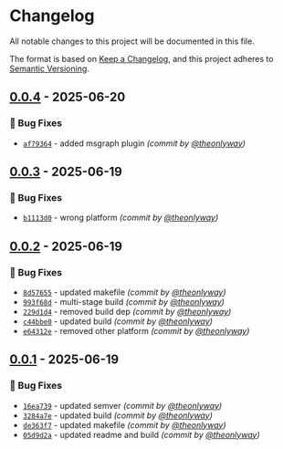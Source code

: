 # Changelog
All notable changes to this project will be documented in this file.

The format is based on [Keep a Changelog](https://keepachangelog.com/en/1.0.0/),
and this project adheres to [Semantic Versioning](https://semver.org/spec/v2.0.0.html).

## [0.0.4] - 2025-06-20
### :bug: Bug Fixes
- [`af79364`](https://github.com/theonlyway/backstage/commit/af793645bedf334faa969e5eb3dd4b0c250f2f33) - added msgraph plugin *(commit by [@theonlyway](https://github.com/theonlyway))*


## [0.0.3] - 2025-06-19
### :bug: Bug Fixes
- [`b1113d0`](https://github.com/theonlyway/backstage/commit/b1113d0c1c9bbd5a3fef05bb3bb20be873687187) - wrong platform *(commit by [@theonlyway](https://github.com/theonlyway))*


## [0.0.2] - 2025-06-19
### :bug: Bug Fixes
- [`8d57655`](https://github.com/theonlyway/backstage/commit/8d57655be362e95d539bdde184d6ae5cb1a60526) - updated makefile *(commit by [@theonlyway](https://github.com/theonlyway))*
- [`993f68d`](https://github.com/theonlyway/backstage/commit/993f68db4f062cfd9ac7d85177898dd0e2a9c104) - multi-stage build *(commit by [@theonlyway](https://github.com/theonlyway))*
- [`229d1d4`](https://github.com/theonlyway/backstage/commit/229d1d4aef7946e840833b3406dcd54e600c3b7e) - removed build dep *(commit by [@theonlyway](https://github.com/theonlyway))*
- [`c44bbe0`](https://github.com/theonlyway/backstage/commit/c44bbe080724b0899e846c2f31ff9de59802e6f5) - updated build *(commit by [@theonlyway](https://github.com/theonlyway))*
- [`e64312e`](https://github.com/theonlyway/backstage/commit/e64312e47a71eca699f5da53e2c92302422f17b4) - removed other platform *(commit by [@theonlyway](https://github.com/theonlyway))*


## [0.0.1] - 2025-06-19
### :bug: Bug Fixes
- [`16ea739`](https://github.com/theonlyway/backstage/commit/16ea7391b43e985df2c443628a93d368be49c78a) - updated semver *(commit by [@theonlyway](https://github.com/theonlyway))*
- [`3284a7e`](https://github.com/theonlyway/backstage/commit/3284a7ee9a20be58f1a4614ca0339230d8160626) - updated build *(commit by [@theonlyway](https://github.com/theonlyway))*
- [`de363f7`](https://github.com/theonlyway/backstage/commit/de363f749ef5b1353ccb34627ca1392dc27d4ca2) - updated makefile *(commit by [@theonlyway](https://github.com/theonlyway))*
- [`05d9d2a`](https://github.com/theonlyway/backstage/commit/05d9d2ab0f1c4598b5e788d323f8fa8dc2ce8c0c) - updated readme and build *(commit by [@theonlyway](https://github.com/theonlyway))*

[0.0.1]: https://github.com/theonlyway/backstage/compare/0.0.0...0.0.1
[0.0.2]: https://github.com/theonlyway/backstage/compare/0.0.1...0.0.2
[0.0.3]: https://github.com/theonlyway/backstage/compare/0.0.2...0.0.3
[0.0.4]: https://github.com/theonlyway/backstage/compare/0.0.3...0.0.4
